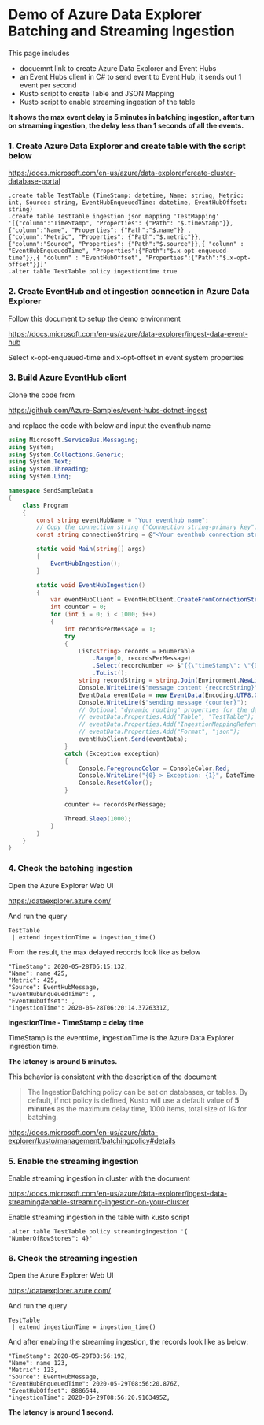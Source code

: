 # Demo of Azure Data Explorer Batching and Streaming Ingestion

This page includes 
* docuemnt link to create Azure Data Explorer and Event Hubs
* an Event Hubs client in C# to send event to Event Hub, it sends out 1 event per second
* Kusto script to create Table and JSON Mapping
* Kusto script to enable streaming ingestion of the table

**It shows the max event delay is 5 minutes in batching ingestion, after turn on streaming ingestion, the delay less than 1 seconds of all the events.**

### 1. Create Azure Data Explorer and create table with the script below

https://docs.microsoft.com/en-us/azure/data-explorer/create-cluster-database-portal

```
.create table TestTable (TimeStamp: datetime, Name: string, Metric: int, Source: string, EventHubEnqueuedTime: datetime, EventHubOffset: string) 
.create table TestTable ingestion json mapping 'TestMapping' '[{"column":"TimeStamp", "Properties": {"Path": "$.timeStamp"}},{"column":"Name", "Properties": {"Path":"$.name"}} ,{"column":"Metric", "Properties": {"Path":"$.metric"}}, {"column":"Source", "Properties": {"Path":"$.source"}},{ "column" : "EventHubEnqueuedTime", "Properties":{"Path":"$.x-opt-enqueued-time"}},{ "column" : "EventHubOffset", "Properties":{"Path":"$.x-opt-offset"}}]'
.alter table TestTable policy ingestiontime true
```

### 2. Create EventHub and et ingestion connection in Azure Data Explorer
Follow this document to setup the demo environment

https://docs.microsoft.com/en-us/azure/data-explorer/ingest-data-event-hub

Select x-opt-enqueued-time and x-opt-offset in event system properties

### 3. Build Azure EventHub client
Clone the code from 

https://github.com/Azure-Samples/event-hubs-dotnet-ingest

and replace the code with below and input the eventhub name
```csharp
using Microsoft.ServiceBus.Messaging;
using System;
using System.Collections.Generic;
using System.Text;
using System.Threading;
using System.Linq;

namespace SendSampleData
{
    class Program
    {
        const string eventHubName = "Your eventhub name";
        // Copy the connection string ("Connection string-primary key") from your Event Hub namespace.
        const string connectionString = @"<Your eventhub connection string>";

        static void Main(string[] args)
        {
            EventHubIngestion();
        }

        static void EventHubIngestion()
        {
            var eventHubClient = EventHubClient.CreateFromConnectionString(connectionString, eventHubName);
            int counter = 0;
            for (int i = 0; i < 1000; i++)
            {
                int recordsPerMessage = 1;
                try
                {
                    List<string> records = Enumerable
                        .Range(0, recordsPerMessage)
                        .Select(recordNumber => $"{{\"timeStamp\": \"{DateTime.UtcNow}\", \"name\": \"{$"name {counter}"}\", \"metric\": {counter + recordNumber}, \"source\": \"EventHubMessage\"}}")
                        .ToList();
                    string recordString = string.Join(Environment.NewLine, records);
                    Console.WriteLine($"message content {recordString}");
                    EventData eventData = new EventData(Encoding.UTF8.GetBytes(recordString));
                    Console.WriteLine($"sending message {counter}");
                    // Optional "dynamic routing" properties for the database, table, and mapping you created. 
                    // eventData.Properties.Add("Table", "TestTable");
                    // eventData.Properties.Add("IngestionMappingReference", "TestMapping");
                    // eventData.Properties.Add("Format", "json");
                    eventHubClient.Send(eventData);
                }
                catch (Exception exception)
                {
                    Console.ForegroundColor = ConsoleColor.Red;
                    Console.WriteLine("{0} > Exception: {1}", DateTime.Now, exception.Message);
                    Console.ResetColor();
                }

                counter += recordsPerMessage;

                Thread.Sleep(1000);
            }
        }
    }
}

```

### 4. Check the batching ingestion
Open the Azure Explorer Web UI

https://dataexplorer.azure.com/

And run the query 

```
TestTable
 | extend ingestionTime = ingestion_time()
```

From the result, the max delayed records look like as below 

```
"TimeStamp": 2020-05-28T06:15:13Z,
"Name": name 425,
"Metric": 425,
"Source": EventHubMessage,
"EventHubEnqueuedTime": ,
"EventHubOffset": ,
"ingestionTime": 2020-05-28T06:20:14.3726331Z,
```

**ingestionTime - TimeStamp = delay time**

TimeStamp is the eventtime, ingestionTime is the Azure Data Explorer ingrestion time. 

**The latency is around 5 minutes.**

This behavior is consistent with the description of the document

> The IngestionBatching policy can be set on databases, or tables. By default, if not policy is defined, Kusto will use a default value of **5 minutes** as the maximum delay time, 1000 items, total size of 1G for batching.

https://docs.microsoft.com/en-us/azure/data-explorer/kusto/management/batchingpolicy#details
 
### 5. Enable the streaming ingestion

Enable streaming ingestion in cluster with the document

https://docs.microsoft.com/en-us/azure/data-explorer/ingest-data-streaming#enable-streaming-ingestion-on-your-cluster

Enable streaming ingestion in the table with kusto script

```
.alter table TestTable policy streamingingestion '{  "NumberOfRowStores": 4}'
```

### 6. Check the streaming ingestion

Open the Azure Explorer Web UI

https://dataexplorer.azure.com/

And run the query 

```
TestTable
 | extend ingestionTime = ingestion_time()
```

And after enabling the streaming ingestion, the records look like as below: 

```
"TimeStamp": 2020-05-29T08:56:19Z,
"Name": name 123,
"Metric": 123,
"Source": EventHubMessage,
"EventHubEnqueuedTime": 2020-05-29T08:56:20.876Z,
"EventHubOffset": 8886544,
"ingestionTime": 2020-05-29T08:56:20.9163495Z,
```

**The latency is around 1 second.**
